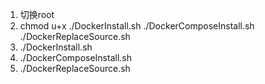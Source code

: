 1. 切换root
2. chmod u+x ./DockerInstall.sh ./DockerComposeInstall.sh ./DockerReplaceSource.sh
3. ./DockerInstall.sh
4. ./DockerComposeInstall.sh
5. ./DockerReplaceSource.sh